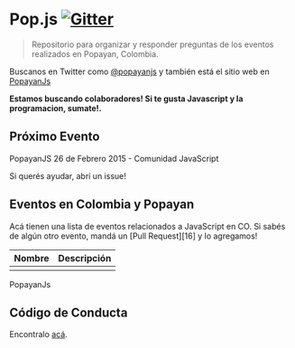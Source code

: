 # Pop.js [![Gitter][3]][4]

> Repositorio para organizar y responder preguntas de los eventos realizados en Popayan, Colombia.

Buscanos en Twitter como <a href="https://twitter.com/popayanjs">@popayanjs</a> y también está el sitio web en <a href="http://www.meetup.com/PopayanJS/"> PopayanJs </a>

**Estamos buscando colaboradores! Si te gusta Javascript y la programacion, sumate!.**

## Próximo Evento
   
   PopayanJS 26 de Febrero 2015 - Comunidad JavaScript
   
Si querés ayudar, abrí un issue!

## Eventos en Colombia y Popayan

Acá tienen una lista de eventos relacionados a JavaScript en CO. Si sabés de algún otro evento, mandá un [Pull Request][16] y lo agregamos!

Nombre                  | Descripción
------------------------|-----------------------------------------------------------------------------
                        |
PopayanJs

## Código de Conducta

Encontralo [acá][5].

[1]: https://help.github.com/articles/using-pull-requests/
[2]: http://imageshack.com/a/img540/4115/HP2o1T.png
[3]: https://badges.gitter.im/Join%20Chat.svg
[4]: https://gitter.im/popayanjs
[5]: https://github.com/popayanjs/Bienvenido/blob/master/codigodeconducta.md
